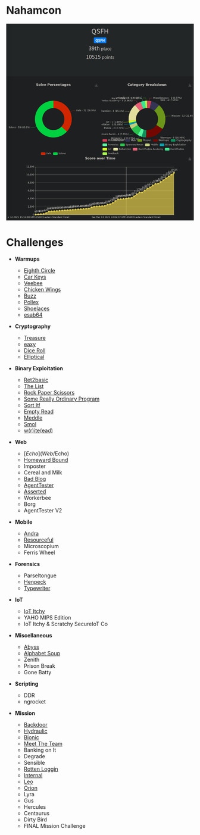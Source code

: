 # Nahamcon 
![ranking](ranking.png)

# Challenges
- <b>Warmups</b>
  - [Eighth Circle](warmups/EighthCircle)
  - [Car Keys](warmups/CarKeys)
  - [Veebee](warmups/Veebee)
  - [Chicken Wings](warmups/ChickenWings)
  - [Buzz](warmups/Buzz)
  - [Pollex](warmups/Pollex)
  - [Shoelaces](warmups/Shoelaces)
  - [esab64](warmups/esab64)

- <b>Cryptography</b>
  - [Treasure](Crypto/Treasure)
  - [eaxy](Crypto/eaxy)
  - [Dice Roll](Crypto/DiceRoll)
  - [Elliptical](Crypto/Elliptical)

- <b>Binary Exploitation</b>
  - [Ret2basic](BinaryExploitation/Ret2basic)
  - [The List](BinaryExploitation/TheList)
  - [Rock Paper Scissors](BinaryExploitation/RockPaperScissors)
  - [Some Really Ordinary Program](BinaryExploitation/SomeReallyOrdinaryProgram)
  - [Sort It!](BinaryExploitation/SortIt)
  - [Empty Read](BinaryExploitation/EmptyRead)
  - [Meddle](BinaryExploitation/Meddle)
  - [Smol](BinaryExploitation/Smol)
  - [w(r)ite(ead)](BinaryExploitation/writeead)

- <b>Web</b>
  - [$Echo](Web/$Echo)
  - [Homeward Bound](Web/HomewardBound)
  - Imposter
  - Cereal and Milk
  - [Bad Blog](Web/BadBlog)
  - [AgentTester](Web/AgentTester)
  - [Asserted](Web/Asserted)
  - Workerbee
  - Borg
  - AgentTester V2
 
- <b>Mobile</b>
  - [Andra](Mobile/Andra)
  - [Resourceful](Mobile/Resourceful)
  - Microscopium
  - Ferris Wheel

- <b>Forensics</b>
  - Parseltongue
  - [Henpeck](Forensics/Henpeck)
  - [Typewriter](Forensics/Typewriter)

- <b>IoT</b>
  - [IoT Itchy](IoT/IoTItchy)
  - YAHO MIPS Edition
  - IoT Itchy & Scratchy SecureIoT Co

- <b>Miscellaneous</b>
  - [Abyss](Misc/Abyss)
  - [Alphabet Soup](Misc/AlphabetSoup)
  - Zenith
  - Prison Break
  - Gone Batty

- <b>Scripting</b>
  - DDR
  - ngrocket

- <b>Mission</b>
  - [Backdoor](Mission/Backdoor)
  - [Hydraulic](Mission/Hydraulic)
  - [Bionic](Mission/Bionic)
  - [Meet The Team](Mission/MeetTheTeam)
  - Banking on It
  - Degrade
  - Sensible
  - [Rotten Loggin](Mission/RottenLogging)
  - [Internal](Mission/Internal)
  - [Leo](Mission/Leo)
  - [Orion](Mission/Orion)
  - Lyra
  - Gus
  - Hercules
  - Centaurus
  - Dirty Bird
  - FINAL Mission Challenge
